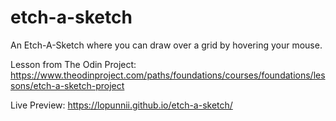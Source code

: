 # etch-a-sketch

An Etch-A-Sketch where you can draw over a grid by hovering your mouse. 

Lesson from The Odin Project: 
https://www.theodinproject.com/paths/foundations/courses/foundations/lessons/etch-a-sketch-project

Live Preview: 
https://lopunnii.github.io/etch-a-sketch/ 